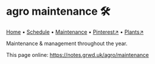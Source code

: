 # agro maintenance 🛠️

[Home](https://notes.grwd.uk/agro/) • [Schedule](https://notes.grwd.uk/agro/schedule) • [Maintenance](https://notes.grwd.uk/agro/maintenance) • [Pinterest↗](https://pinterest.co.uk/NatureWorksGarden/) • [Plants↗](https://bit.ly/natureworks-plants)

Maintenance & management throughout the year.

This page online: <https://notes.grwd.uk/agro/maintenance>

